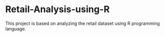 # Retail-Analysis-using-R
This project is based on analyzing the retail dataset using R programming language.
